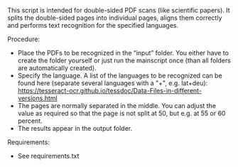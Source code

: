 This script is intended for double-sided PDF scans (like scientific papers). It splits the double-sided pages into individual pages, aligns them correctly and performs text recognition for the specified languages. 

Procedure:
- Place the PDFs to be recognized in the “input” folder. You either have to create the folder yourself or just run the mainscript once (than all folders are automatically created).
- Specify the language. A list of the languages to be recognized can be found here (separate several languages with a "+", e.g. lat+deu): https://tesseract-ocr.github.io/tessdoc/Data-Files-in-different-versions.html
- The pages are normally separated in the middle. You can adjust the value as required so that the page is not split at 50, but e.g. at 55 or 60 percent.
- The results appear in the output folder.

Requirements:
- See requirements.txt
